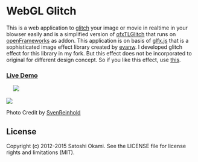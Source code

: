 WebGL Glitch
============

This is a web application to [glitch](http://en.wikipedia.org/wiki/Glitch) your image or movie 
in realtime in your blowser easily and is a simplified version of [ofxTLGlitch](https://github.com/after12am/ofxTLGlitch) 
that runs on [openFrameworks](http://www.openframeworks.cc/) as addon. This application 
is on basis of [glfx.js](http://evanw.github.io/glfx.js/) that is a sophisticated image effect library 
created by [evanw](https://github.com/evanw). I developed glitch effect for this library 
in my fork. But this effect does not be incorporated to original 
for different design concept. So if you like this effect, use [this](http://after12am.github.io/glfx.js/glfx.js).


### [Live Demo](http://after12am.github.com/WebGLGlitch/)
　
<img src="https://raw.github.com/after12am/WebGLGlitch/master/capture/image1.jpg"/>

<img src="https://raw.github.com/after12am/WebGLGlitch/master/capture/image2.jpg"/>

Photo Credit by [SvenReinhold](http://www.flickr.com/photos/svenreinhold/6911691814/in/photostream)

## License

Copyright (c) 2012-2015 Satoshi Okami. See the LICENSE file for license rights and limitations (MIT).
